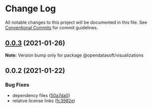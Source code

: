 # Change Log

All notable changes to this project will be documented in this file.
See [Conventional Commits](https://conventionalcommits.org) for commit guidelines.

## [0.0.3](https://github.com/opendatasoft/ods-dataviz-sdk/compare/@opendatasoft/visualizations@0.0.2...@opendatasoft/visualizations@0.0.3) (2021-01-26)

**Note:** Version bump only for package @opendatasoft/visualizations

## 0.0.2 (2021-01-22)

### Bug Fixes

-   dependency files ([50a7da0](https://github.com/opendatasoft/ods-dataviz-sdk/commit/50a7da0da83f39ffb7341957a424d20408b290e0))
-   relative license links ([fc3982e](https://github.com/opendatasoft/ods-dataviz-sdk/commit/fc3982e9abd049e91a81632d71bfa0f9cfaa95b1))
